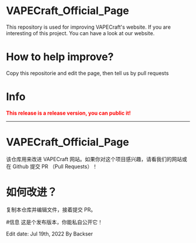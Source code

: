 # VAPECraft_Official_Page
This repository is used for improving VAPECraft's website. If you are interesting of this project. You can have a look at our website.


# How to help improve?
Copy this repositorie and edit the page, then tell us by pull requests

# Info
**<font color="red">This release is a release version, you can public it!</font>**



<hr />


# VAPECraft_Official_Page
该仓库用来改进 VAPECraft 网站。如果你对这个项目感兴趣，请看我们的网站或在 Github 提交 PR （Pull Requests）！


# 如何改进？
复制本仓库并编辑文件，接着提交 PR。


#信息
这是个发布版本，你能私自公开它！



Edit date: Jul 19th, 2022
By Backser


